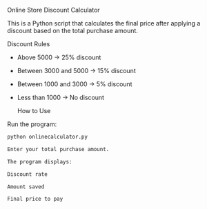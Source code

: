 Online Store Discount Calculator

This is a Python script that calculates the final price after applying a discount based on the total purchase amount.

 Discount Rules

- Above 5000 → 25% discount  
- Between 3000 and 5000 → 15% discount  
- Between 1000 and 3000 → 5% discount  
- Less than 1000 → No discount

  How to Use

 Run the program:
   ```bash
   python onlinecalculator.py

Enter your total purchase amount.

The program displays:

Discount rate

Amount saved

Final price to pay


